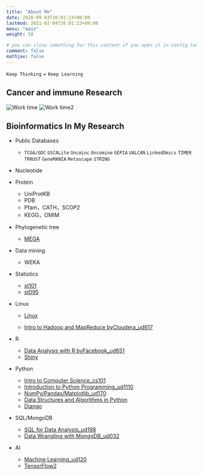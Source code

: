 ```yaml
---
title: "About Me"
date: 2020-09-03T16:01:23+08:00
lastmod: 2021-02-04T16:01:23+08:00
menu: "main"
weight: 50

# you can close something for this content if you open it in config.toml.
comment: false
mathjax: false
---
```


`Keep Thinking` + `Keep Learning`

<!--more-->

## Cancer and immune Research

![Work time](a11.png) 
![Work time2](a0.png)

## Bioinformatics In My Research

- Public Databases
  - `TCGA/GDC` `GSCALite` `OncoLnc` `Oncomine` `GEPIA` `UALCAN` `LinkedOmics` `TIMER` `TRRUST` `GeneMANIA` `Metascape` `STRING`

- Nucleotide

- Protein
  - UniProtKB
  - PDB
  - Pfam，CATH，SCOP2
  - KEGG，OMIM

- Phylogenetic tree
  - [MEGA](https://www.megasoftware.net/)

- Data mining
  - WEKA

- Statistics
  - [st101](https://classroom.udacity.com/courses/st101) 
  - [st095](https://classroom.udacity.com/courses/st095)

- Linux 
  - [Linux](https://github.com/xiaonilee/Bioinformatics_Linux)

  - [Intro to Hadoop and MapReduce byCloudera_ud617](https://github.com/xiaonilee/Intro_to_Hadoop_and_MapReduce_byCloudera_ud617)

- R
  - [Data Analysis with R byFacebook_ud651](https://github.com/xiaonilee/Data_Analysis_with_R_byFacebook_ud651) 
  - [Shiny](https://xiaonilee.github.io/post/shiny01/)

- Python

  - [Intro to Computer Science_cs101](https://github.com/xiaonilee/Intro_to_Computer_Science_CS101) 
  - [Introduction to Python Programming_ud1110](https://github.com/xiaonilee/Introduction_to_Python_Programming_ud1110)  
  - [NumPy/Pandas/Matplotlib_ud170](https://github.com/xiaonilee/Intro_To_Data_Analysis_ud170_b) 
  - [Data Structures and Algorithms in Python](https://github.com/xiaonilee/Data_Structures_and_Algorithms_in_Python) 
  - [Django](https://github.com/xiaonilee/Django-Learn)

- SQL/MongoDB
  - [SQL for Data Analysis_ud198](https://github.com/xiaonilee/SQL_for_Data_Analysis_ud198)
  - [Data Wrangling with MongoDB_ud032](https://github.com/xiaonilee/Data_Wrangling_with_MongoDB_byMongoDB)

- AI
  - [Machine Learning_ud120](https://github.com/xiaonilee/Introduction_To_Machine_Learning_ud120) 
  - [TensorFlow2](https://xiaonilee.github.io/post/tensorflow2/)



